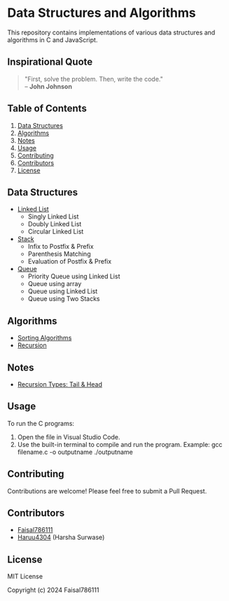 # Data Structures and Algorithms

This repository contains implementations of various data structures and algorithms in C and JavaScript.

## Inspirational Quote

> "First, solve the problem. Then, write the code."  
> – **John Johnson**

## Table of Contents

1. [Data Structures](#data-structures)
2. [Algorithms](#algorithms)
3. [Notes](#notes)
4. [Usage](#usage)
5. [Contributing](#contributing)
6. [Contributors](#contributors)
7. [License](#license)

## Data Structures

- [Linked List](./Linked%20List/Singly%20Linked%20List)
  - Singly Linked List
  - Doubly Linked List
  - Circular Linked List
- [Stack](./stack)
  - Infix to Postfix & Prefix
  - Parenthesis Matching
  - Evaluation of Postfix & Prefix
- [Queue](./Queue)
  - Priority Queue using Linked List
  - Queue using array
  - Queue using Linked List
  - Queue using Two Stacks

## Algorithms

- [Sorting Algorithms](./sorting%20algo)
- [Recursion](./recursion)

## Notes

- [Recursion Types: Tail & Head](./notes)

## Usage

To run the C programs:
1. Open the file in Visual Studio Code.
2. Use the built-in terminal to compile and run the program.
   Example:
  gcc filename.c -o outputname
  ./outputname

## Contributing
Contributions are welcome! Please feel free to submit a Pull Request.

## Contributors
- [Faisal786111](https://github.com/Faisal786111)
- [Haruu4304](https://github.com/Haruu4304) (Harsha Surwase)

## License
MIT License

Copyright (c) 2024 Faisal786111
